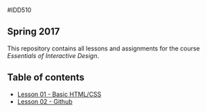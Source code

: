 #IDD510
## Spring 2017

This repository contains all lessons and assignments for the course _Essentials of Interactive Design_.


## Table of contents

* [Lesson 01 - Basic HTML/CSS](Lessons/Assignment/01-HTML-CSS/lesson-01.md)
* [Lesson 02 - Github](Lessons/Assignment/01-HTML-CSS/lesson-01.md)
